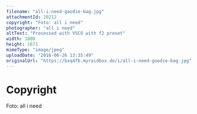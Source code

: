 ```yaml
---
filename: "all-i-need-goodie-bag.jpg"
attachmentId: 20212
copyright: "Foto: all i need"
photographer: "all i need"
altText: "Processed with VSCO with f2 preset"
width: 1800
height: 1671
mimeType: "image/jpeg"
uploadDate: "2016-06-26 13:35:49"
originalUrl: "https://bxq4fb.myraidbox.de/i/all-i-need-goodie-bag.jpg"
---
```


# Copyright

Foto: all i need
